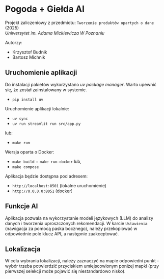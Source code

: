 # Pogoda + Giełda AI
Projekt zaliczeniowy z przedmiotu: `Tworzenie produktów opartych o dane` (2025)<br>
*Uniwersytet im. Adama Mickiewicza W Poznaniu*

Autorzy:
- Krzysztof Budnik
- Bartosz Michnik


## Uruchomienie aplikacji
Do instalacji pakietów wykorzystano *uv package manager*.
Warto upewnić się, że został zainstalowany w systemie.
- `pip install uv`

Uruchomienie aplikacji lokalnie:
- `uv sync`
- `uv run streamlit run src/app.py`

lub:
- `make run`

Wersja oparta o Docker:
- `make build` + `make run-docker` lub,
- `make compose`

Aplikacja będzie dostępna pod adresem:
- `http://localhost:8501` (lokalne uruchomienie)
- `http://0.0.0.0:8051` (docker)

## Funkcje AI
Aplikacja pozwala na wykorzystanie modeli językowych (LLM) do analizy danych i tworzenia uproszczonych rekomendacji.
W karcie `Ustawienia` (nawigacja za pomocą paska bocznego), należy przekopiować w odpowiednie pole klucz API, a
następnie zaakceptować.

## Lokalizacja
W celu wybrania lokalizacji, należy zaznaczyć na mapie odpowiedni punkt - wybór trzeba potwierdzić przyciskiem
umiejscowionym poniżej mapki (przy pierwszej selekcji może pojawić się niestandardowo nisko).
